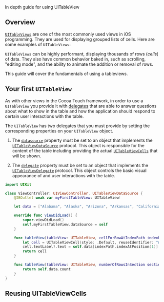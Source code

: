 In depth guide for using UITableView

## Overview

[`UITableViews`](https://developer.apple.com/library/ios/documentation/UIKit/Reference/UITableView_Class/index.html)
are one of the most commonly used views in iOS programming.  They are
used for displaying grouped lists of cells.  Here are some examples of
`UITableViews`:

<!--- TODO: Add some sample images of UITableViews -->

`UITableViews` can be highly performant, displaying thousands of rows (*cells*) of
data. They also have common behavior baked in, such as scrolling, "editing mode", and
the ability to animate the addition or removal of rows.

This guide will cover the fundamentals of using a tableviews.

## Your first `UITableView`

As with other views in the Cocoa Touch framework, in order to use a `UITableView`
you provide it with [delegates](http://en.wikipedia.org/wiki/Delegation_pattern)
that are able to answer questions about what to show in the table and how the
application should respond to certain user interactions with the table.

The `UITableView` has two delegates that you must provide by setting the
corresponding properties on your `UITableView` object.

1. The [`datasource`](https://developer.apple.com/library/ios/documentation/UIKit/Reference/UITableView_Class/index.html#//apple_ref/occ/instp/UITableView/dataSource) property must be set to an object that implements the [`UITableViewDataSource`](https://developer.apple.com/library/ios/documentation/UIKit/Reference/UITableViewDataSource_Protocol/index.html) protocol.  This object is responsible for the content of the table including providing the actual [`UITableViewCells`](https://developer.apple.com/library/ios/documentation/UIKit/Reference/UITableViewCell_Class/) that will be shown.

2. The [`delegate`](https://developer.apple.com/library/ios/documentation/UIKit/Reference/UITableView_Class/index.html#//apple_ref/occ/instp/UITableView/delegate)
property must be set to an object that implements the [`UITableViewDelegate`](https://developer.apple.com/library/ios/documentation/UIKit/Reference/UITableViewDelegate_Protocol/index.html) protocol.  This object controls the basic visual appearance of and user interactions with the table.

```swift
import UIKit

class ViewController: UIViewController, UITableViewDataSource {
    @IBOutlet weak var myFirstTableView: UITableView!

    let data = ["Alabama", "Alaska", "Arizona", "Arkansas", "California", "Colorado", "Connecticut", "Delaware", "Georgia"]

    override func viewDidLoad() {
        super.viewDidLoad()
        self.myFirstTableView.dataSource = self
    }

    func tableView(tableView: UITableView, cellForRowAtIndexPath indexPath: NSIndexPath) -> UITableViewCell {
        let cell = UITableViewCell(style: .Default, reuseIdentifier: "myFirstUITableViewCell")
        cell.textLabel?.text = self.data[indexPath.indexAtPosition(1)]
        return cell
    }

    func tableView(tableView: UITableView, numberOfRowsInSection section: Int) -> Int {
        return self.data.count
    }
}
```

## Reusing UITableViewCells

